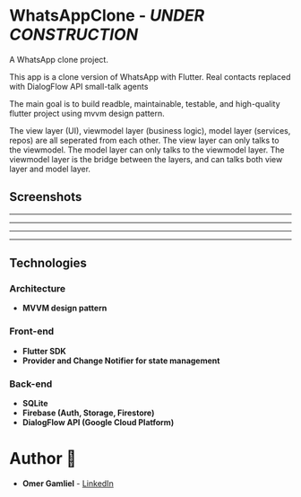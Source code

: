 # WhatsAppClone - _UNDER CONSTRUCTION_

A WhatsApp clone project.

This app is a clone version of WhatsApp with Flutter. Real contacts replaced with DialogFlow API small-talk agents

The main goal is to build readble, maintainable, testable, and high-quality flutter project using mvvm design pattern.

The view layer (UI), viewmodel layer (business logic), model layer (services, repos) are all seperated from each other. The view layer can only talks to the viewmodel. The model layer can only talks to the viewmodel layer. The viewmodel layer is the bridge between the layers, and can talks both view layer and model layer.


## Screenshots

-------------------
-------------------
-------------------
-------------------

## Technologies
 
### Architecture
- **MVVM design pattern**

### Front-end
- **Flutter SDK**
- **Provider and Change Notifier for state management**

### Back-end
- **SQLite**
- **Firebase (Auth, Storage, Firestore)**
- **DialogFlow API (Google Cloud Platform)**

# Author 🙋

-   **Omer Gamliel** - [LinkedIn](https://www.linkedin.com/in/omer-gamliel-6a813a188/)
